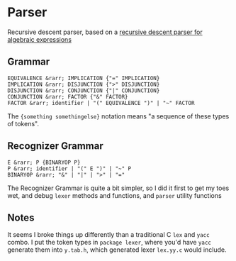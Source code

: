 # Parser

Recursive descent parser, based on a
[recursive descent parser for algebraic expressions](https://www.engr.mun.ca/~theo/Misc/exp_parsing.htm)

## Grammar

    EQUIVALENCE &rarr; IMPLICATION {"=" IMPLICATION}
    IMPLICATION &rarr; DISJUNCTION {">" DISJUNCTION}
    DISJUNCTION &rarr; CONJUNCTION {"|" CONJUNCTION}
    CONJUNCTION &rarr; FACTOR {"&" FACTOR}
    FACTOR &rarr; identifier | "(" EQUIVALENCE ")" | "~" FACTOR

The `{something somethingelse}` notation means "a sequence of these types of tokens".

## Recognizer Grammar

    E &rarr; P {BINARYOP P}
    P &rarr; identifier | "(" E ")" | "~" P
    BINARYOP &rarr; "&" | "|" | ">" | "="

The Recognizer Grammar is quite a bit simpler, so I did it first to get my toes wet,
and debug `lexer` methods and functions, and `parser` utility functions

## Notes

It seems I broke things up differently than a traditional C `lex` and `yacc` combo.
I put the token types in `package lexer`, where you'd have `yacc` generate them
into `y.tab.h`, which generated lexer `lex.yy.c` would include.
